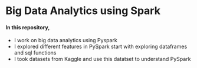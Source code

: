 # Big Data Analytics using Spark

#### In this repository,
- I work on big data analytics using Pyspark
- I explored different features in PySpark start with exploring dataframes and sql functions
- I took datasets from Kaggle and use this datatset to understand PySpark  